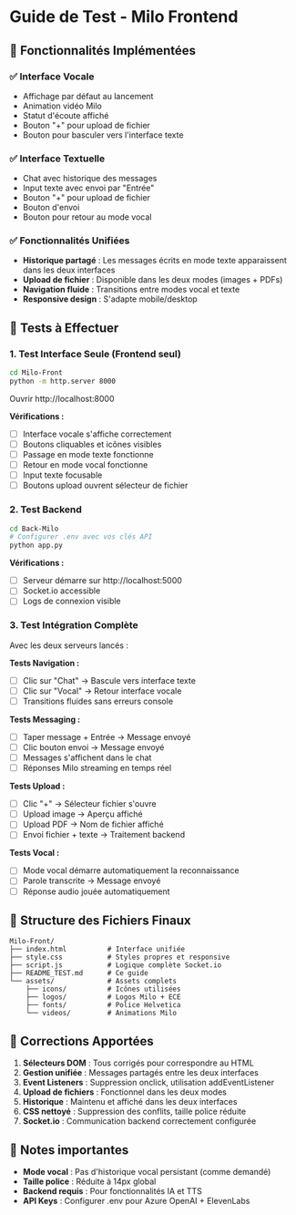 # Guide de Test - Milo Frontend

## 🚀 Fonctionnalités Implémentées

### ✅ Interface Vocale
- Affichage par défaut au lancement
- Animation vidéo Milo
- Statut d'écoute affiché
- Bouton "+" pour upload de fichier
- Bouton pour basculer vers l'interface texte

### ✅ Interface Textuelle  
- Chat avec historique des messages
- Input texte avec envoi par "Entrée"
- Bouton "+" pour upload de fichier
- Bouton d'envoi
- Bouton pour retour au mode vocal

### ✅ Fonctionnalités Unifiées
- **Historique partagé** : Les messages écrits en mode texte apparaissent dans les deux interfaces
- **Upload de fichier** : Disponible dans les deux modes (images + PDFs)
- **Navigation fluide** : Transitions entre modes vocal et texte
- **Responsive design** : S'adapte mobile/desktop

## 🧪 Tests à Effectuer

### 1. Test Interface Seule (Frontend seul)
```bash
cd Milo-Front
python -m http.server 8000
```
Ouvrir http://localhost:8000

**Vérifications :**
- [ ] Interface vocale s'affiche correctement
- [ ] Boutons cliquables et icônes visibles
- [ ] Passage en mode texte fonctionne
- [ ] Retour en mode vocal fonctionne
- [ ] Input texte focusable
- [ ] Boutons upload ouvrent sélecteur de fichier

### 2. Test Backend
```bash
cd Back-Milo
# Configurer .env avec vos clés API
python app.py
```

**Vérifications :**
- [ ] Serveur démarre sur http://localhost:5000
- [ ] Socket.io accessible
- [ ] Logs de connexion visible

### 3. Test Intégration Complète
Avec les deux serveurs lancés :

**Tests Navigation :**
- [ ] Clic sur "Chat" → Bascule vers interface texte
- [ ] Clic sur "Vocal" → Retour interface vocale
- [ ] Transitions fluides sans erreurs console

**Tests Messaging :**
- [ ] Taper message + Entrée → Message envoyé
- [ ] Clic bouton envoi → Message envoyé  
- [ ] Messages s'affichent dans le chat
- [ ] Réponses Milo streaming en temps réel

**Tests Upload :**
- [ ] Clic "+" → Sélecteur fichier s'ouvre
- [ ] Upload image → Aperçu affiché
- [ ] Upload PDF → Nom de fichier affiché
- [ ] Envoi fichier + texte → Traitement backend

**Tests Vocal :**
- [ ] Mode vocal démarre automatiquement la reconnaissance
- [ ] Parole transcrite → Message envoyé
- [ ] Réponse audio jouée automatiquement

## 📝 Structure des Fichiers Finaux

```
Milo-Front/
├── index.html          # Interface unifiée
├── style.css           # Styles propres et responsive  
├── script.js           # Logique complète Socket.io
├── README_TEST.md      # Ce guide
└── assets/             # Assets complets
    ├── icons/          # Icônes utilisées
    ├── logos/          # Logos Milo + ECE
    ├── fonts/          # Police Helvetica
    └── videos/         # Animations Milo
```

## 🔧 Corrections Apportées

1. **Sélecteurs DOM** : Tous corrigés pour correspondre au HTML
2. **Gestion unifiée** : Messages partagés entre les deux interfaces  
3. **Event Listeners** : Suppression onclick, utilisation addEventListener
4. **Upload de fichiers** : Fonctionnel dans les deux modes
5. **Historique** : Maintenu et affiché dans les deux interfaces
6. **CSS nettoyé** : Suppression des conflits, taille police réduite
7. **Socket.io** : Communication backend correctement configurée

## 🚨 Notes importantes

- **Mode vocal** : Pas d'historique vocal persistant (comme demandé)
- **Taille police** : Réduite à 14px global 
- **Backend requis** : Pour fonctionnalités IA et TTS
- **API Keys** : Configurer .env pour Azure OpenAI + ElevenLabs 